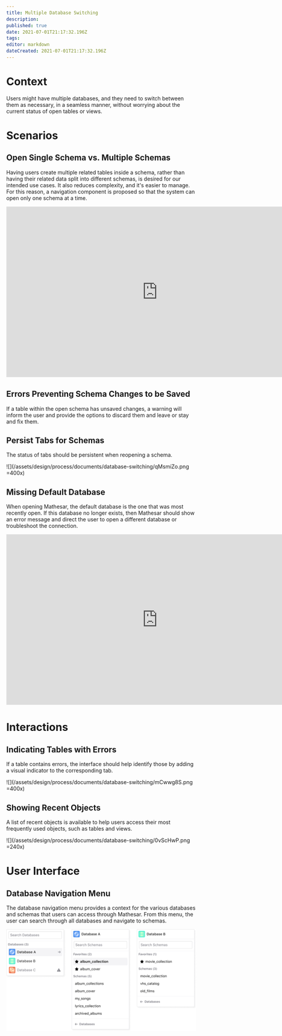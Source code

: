 ```yaml
---
title: Multiple Database Switching
description: 
published: true
date: 2021-07-01T21:17:32.196Z
tags: 
editor: markdown
dateCreated: 2021-07-01T21:17:32.196Z
---
```


# Context
Users might have multiple databases, and they need to switch between them as necessary, in a seamless manner, without worrying about the current status of open tables or views.

# Scenarios

## Open Single Schema vs. Multiple Schemas
Having users create multiple related tables inside a schema, rather than having their related data split into different schemas, is desired for our intended use cases. It also reduces complexity, and it's easier to manage. 
For this reason, a navigation component is proposed so that the system can open only one schema at a time. 

<iframe style="border: 1px solid rgba(0, 0, 0, 0.1);" width="800" height="450" src="https://www.figma.com/embed?embed_host=share&url=https%3A%2F%2Fwww.figma.com%2Fproto%2FUaf1ntcldzK2U41Jhw6vS2%2FMathesar-MVP%3Fpage-id%3D1207%253A0%26node-id%3D1212%253A0%26scaling%3Dscale-down-width" allowfullscreen></iframe>

## Errors Preventing Schema Changes to be Saved
If a table within the open schema has unsaved changes, a warning will inform the user and provide the options to discard them and leave or stay and fix them.

## Persist Tabs for Schemas
The status of tabs should be persistent when reopening a schema.

![](/assets/design/process/documents/database-switching/qMsmiZo.png =400x)

## Missing Default Database 
When opening Mathesar, the default database is the one that was most recently open. If this database no longer exists, then Mathesar should show an error message and direct the user to open a different database or troubleshoot the connection. 

<iframe style="border: 1px solid rgba(0, 0, 0, 0.1);" width="800" height="450" src="https://www.figma.com/embed?embed_host=share&url=https%3A%2F%2Fwww.figma.com%2Fproto%2FUaf1ntcldzK2U41Jhw6vS2%2FMathesar-MVP%3Fpage-id%3D1207%253A0%26node-id%3D1706%253A13775%26scaling%3Dscale-down-width" allowfullscreen></iframe>

# Interactions
## Indicating Tables with Errors
If a table contains errors, the interface should help identify those by adding a visual indicator to the corresponding tab.

![](/assets/design/process/documents/database-switching/mCwwg8S.png =400x)

## Showing Recent Objects 
A list of recent objects is available to help users access their most frequently used objects, such as tables and views.

![](/assets/design/process/documents/database-switching/0vScHwP.png =240x)


# User Interface

## Database Navigation Menu
The database navigation menu provides a context for the various databases and schemas that users can access through Mathesar.
From this menu, the user can search through all databases and navigate to schemas.

![](/assets/design/process/documents/database-switching/JGIqCOi.png)

